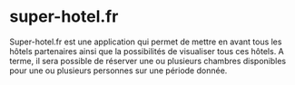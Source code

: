 # super-hotel.fr

Super-hotel.fr est une application qui permet de mettre en avant tous les hôtels partenaires ainsi que la possibilités de visualiser tous ces hôtels. A terme, il sera possible de réserver une ou plusieurs chambres disponibles pour une ou plusieurs personnes sur une période donnée.
